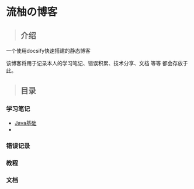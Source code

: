 # 流柚の博客

> ## 介绍

一个使用docsify快速搭建的静态博客

该博客将用于记录本人的学习笔记、错误积累、技术分享、文档 等等 都会存放于此。



> ## 目录



### 学习笔记

- [Java基础](/category/note/javase)
- 

### 错误记录



### 教程



### 文档

